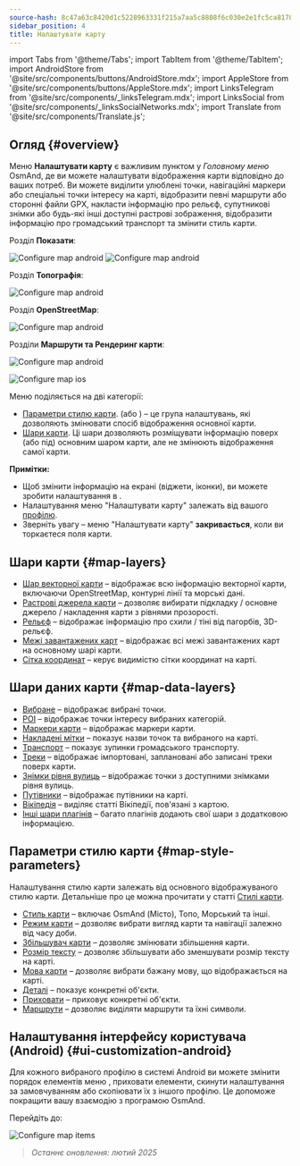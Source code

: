 ```yaml
---
source-hash: 8c47a63c8420d1c5228963331f215a7aa5c8808f6c030e2e1fc5ca817821edbb
sidebar_position: 4
title: Налаштувати карту
---
```

import Tabs from '@theme/Tabs';
import TabItem from '@theme/TabItem';
import AndroidStore from '@site/src/components/buttons/AndroidStore.mdx';
import AppleStore from '@site/src/components/buttons/AppleStore.mdx';
import LinksTelegram from '@site/src/components/_linksTelegram.mdx';
import LinksSocial from '@site/src/components/_linksSocialNetworks.mdx';
import Translate from '@site/src/components/Translate.js';



## Огляд {#overview}

Меню **Налаштувати карту** є важливим пунктом у *Головному меню* OsmAnd, де ви можете налаштувати відображення карти відповідно до ваших потреб. Ви можете виділити улюблені точки, навігаційні маркери або спеціальні точки інтересу на карті, відобразити певні маршрути або сторонні файли GPX, накласти інформацію про рельєф, супутникові знімки або будь-які інші доступні растрові зображення, відобразити інформацію про громадський транспорт та змінити стиль карти.

<Tabs groupId="operating-systems" queryString="current-os">

<TabItem value="android" label="Android">

Розділ **Показати**:

![Configure map android](@site/static/img/map/configure_map_show1_andr.png) ![Configure map android](@site/static/img/map/configure_map_show2_andr.png)

Розділ **Топографія**:

![Configure map android](@site/static/img/map/configure_map_topography_andr.png)

Розділ **OpenStreetMap**:

![Configure map android](@site/static/img/map/configure_map_osm_andr.png)

Розділи **Маршрути та Рендеринг карти**:

![Configure map android](@site/static/img/map/configure_map_routes&Map_rendering_andr.png)

</TabItem>

<TabItem value="ios" label="iOS">

![Configure map ios](@site/static/img/map/configure-map-ios.png)

</TabItem>

</Tabs>


Меню **<Translate android="true" ids="configure_map"/>** поділяється на дві категорії:

- [Параметри стилю карти](#map-style-parameters). **<Translate android="true" ids="map_widget_map_rendering"/>** (або **<Translate ios="true" ids="map_widget_renderer"/>**) – це група налаштувань, які дозволяють змінювати спосіб відображення основної карти.
- [Шари карти](#map-layers). Ці шари дозволяють розміщувати інформацію поверх (або під) основним шаром карти, але не змінюють відображення самої карти.

**Примітки:**

- Щоб змінити інформацію на екрані (віджети, іконки), ви можете зробити налаштування в [<Translate android="true" ids="layer_map_appearance"/>](../widgets/index.md).
- Налаштування меню "Налаштувати карту" залежать від вашого [профілю](../personal/profiles.md).
- Зверніть увагу – меню "Налаштувати карту" **закривається**, коли ви торкаєтеся поля карти.

## Шари карти {#map-layers}

- [Шар векторної карти](../map/vector-maps.md) – відображає всю інформацію векторної карти, включаючи OpenStreetMap, контурні лінії та морські дані.
- [Растрові джерела карти](../map/raster-maps.md#select-raster-maps) – дозволяє вибирати підкладку / основне джерело / накладення карти з рівнями прозорості.
- [Рельєф](../plugins/topography.md#hillshade-slope-and-altitude-layers) – відображає інформацію про схили / тіні від пагорбів, 3D-рельєф.
- [Межі завантажених карт](../map/vector-maps.md#show-borders) – відображає всі межі завантажених карт на основному шарі карти.
- [Сітка координат](../map/vector-maps.md#coordinates-grid) – керує видимістю сітки координат на карті.

## Шари даних карти {#map-data-layers}

- [Вибране](../map/point-layers-on-map.md) – відображає вибрані точки.
- [POI](../map/point-layers-on-map.md) – відображає точки інтересу вибраних категорій.
- [Маркери карти](../map/point-layers-on-map.md) – відображає маркери карти.
- [Накладені мітки](../map/point-layers-on-map.md) – показує назви точок та вибраного на карті.
- [Транспорт](../map/vector-maps.md#transport) – показує зупинки громадського транспорту.
- [Треки](../map/tracks/index.md) – відображає імпортовані, заплановані або записані треки поверх карти.
- [Знімки рівня вулиць](../plugins/mapillary.md#map-layer) – відображає точки з доступними знімками рівня вулиць.
- [Путівники](../plan-route/travel-guides.md) – відображає путівники на карті.
- [Вікіпедія](../plugins/wikipedia.md) – виділяє статті Вікіпедії, пов'язані з картою.
- [Інші шари плагінів](../plugins/index.md#configure-plugin) – багато плагінів додають свої шари з додатковою інформацією.

## Параметри стилю карти {#map-style-parameters}

Налаштування стилю карти залежать від основного відображуваного стилю карти. Детальніше про це можна прочитати у статті [Стилі карти](../map/vector-maps).

- [Стиль карти](../map/vector-maps.md#default-map-styles) – включає OsmAnd (Місто), Топо, Морський та інші.
- [Режим карти](../map/vector-maps.md#map-mode) – дозволяє вибрати вигляд карти та навігації залежно від часу доби.
- [Збільшувач карти](../map/vector-maps.md#map-magnifier) – дозволяє змінювати збільшення карти.
- [Розмір тексту](../map/vector-maps.md#text-size) – дозволяє збільшувати або зменшувати розмір тексту на карті.
- [Мова карти](../map/vector-maps.md#map-language) – дозволяє вибрати бажану мову, що відображається на карті.
- [Деталі](../map/vector-maps.md#details) – показує конкретні об'єкти.
- [Приховати](../map/vector-maps.md#hide) – приховує конкретні об'єкти.
- [Маршрути](../map/vector-maps.md#routes) – дозволяє виділяти маршрути та їхні символи.

## Налаштування інтерфейсу користувача (Android) {#ui-customization-android}

Для кожного вибраного профілю в системі Android ви можете змінити порядок елементів меню <Translate android="true" ids="configure_map"/>, приховати елементи, скинути налаштування за замовчуванням або скопіювати їх з іншого профілю. Це допоможе покращити вашу взаємодію з програмою OsmAnd.

Перейдіть до: *<Translate android="true" ids="shared_string_menu,configure_profile,ui_customization,configure_map"/>*

![Configure map items ](@site/static/img/settings/configure-screen-ui-customization.png)


> *Останнє оновлення: лютий 2025*